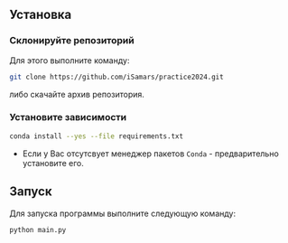 ## Установка
### Склонируйте репозиторий
Для этого выполните команду:
```bash
git clone https://github.com/iSamars/practice2024.git
```
либо скачайте архив репозитория.

### Установите зависимости

```bash
conda install --yes --file requirements.txt
```

* Если у Вас отсутсвует менеджер пакетов `Conda` - предварительно установите его.


## Запуск

Для запуска программы выполните следующую команду:

```bash
python main.py
```